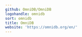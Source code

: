```yaml
---
github: OmniDB/OmniDB
logohandle: omnidb
sort: omnidb
title: OmniDB
website: 'https://omnidb.org/en/'
---
```

